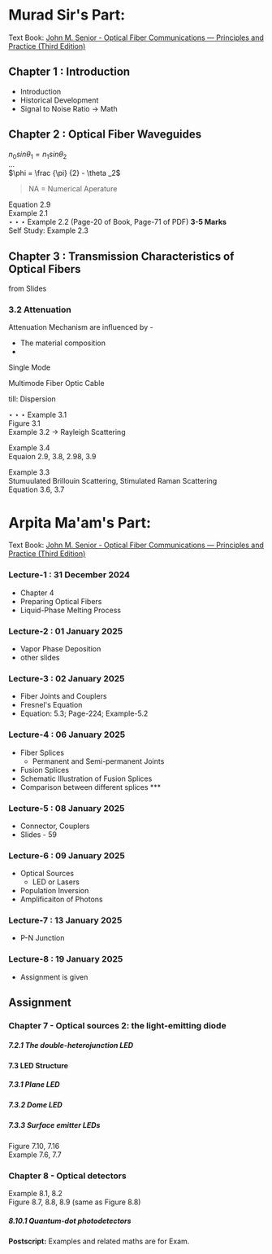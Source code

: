# Murad Sir's Part:
Text Book: [John M. Senior - Optical Fiber Communications — Principles and Practice (Third Edition)](https://t.me/c/1734256119/3086/3112)

## Chapter 1 : Introduction
- Introduction
- Historical Development
- Signal to Noise Ratio -> Math

## Chapter 2 : Optical Fiber Waveguides
$n_0 sin \theta _1 = n_1 sin \theta _2$  
...  
$\phi = \frac {\pi} {2} - \theta _2$

> NA = Numerical Aperature  

Equation 2.9  
Example 2.1  
$\star \star \star$ Example 2.2 (Page-20 of Book, Page-71 of PDF) **3-5 Marks**  
Self Study: Example 2.3  

## Chapter 3 : Transmission Characteristics of Optical Fibers
from Slides  
### 3.2 Attenuation
Attenuation Mechanism are influenced by -
- The material composition
- 

Single Mode

Multimode Fiber Optic Cable

till: Dispersion

$\star \star \star$
Example 3.1  
Figure 3.1  
Example 3.2 -> Rayleigh Scattering  

Example 3.4  
Equaion 2.9, 3.8, 2.98, 3.9  

Example 3.3  
Stumuulated Brillouin Scattering, Stimulated Raman Scattering  
Equation 3.6, 3.7 


# Arpita Ma'am's Part:
Text Book: [John M. Senior - Optical Fiber Communications — Principles and Practice (Third Edition)](https://t.me/c/1734256119/3086/3112)

### Lecture-1 : 31 December 2024
- Chapter 4
- Preparing Optical Fibers
- Liquid-Phase Melting Process
### Lecture-2 : 01 January 2025
- Vapor Phase Deposition
- other slides
### Lecture-3 : 02 January 2025
- Fiber Joints and Couplers
- Fresnel's Equation
- Equation: 5.3; Page-224; Example-5.2
### Lecture-4 : 06 January 2025
- Fiber Splices
	- Permanent and Semi-permanent Joints
- Fusion Splices
- Schematic Illustration of Fusion Splices
- Comparison between different splices ***
### Lecture-5 : 08 January 2025
- Connector, Couplers
- Slides - 59
### Lecture-6 : 09 January 2025
- Optical Sources
	- LED or Lasers
- Population Inversion
- Amplificaiton of Photons
### Lecture-7 : 13 January 2025
- P-N Junction
### Lecture-8 : 19 January 2025
- Assignment is given

## Assignment
### Chapter 7 - Optical sources 2: the light-emitting diode
##### 7.2.1 	The double-heterojunction LED
#### 7.3 	LED Structure
##### 7.3.1 	Plane LED
##### 7.3.2 	Dome LED
##### 7.3.3 	Surface emitter LEDs
Figure	7.10, 7.16  
Example	7.6, 7.7

### Chapter 8 - Optical detectors
Example	8.1, 8.2  
Figure	8.7, 8.8, 8.9 (same as Figure 8.8)

##### 8.10.1	Quantum-dot photodetectors

**Postscript:** Examples and related maths are for Exam.